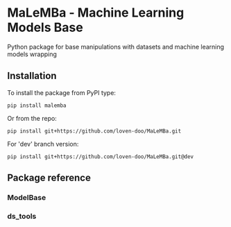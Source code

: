 # MaLeMBa - Machine Learning Models Base
Python package for base manipulations with datasets and machine learning models wrapping

## Installation
To install the package from PyPI type:
```
pip install malemba
```
Or from the repo:
```
pip install git+https://github.com/loven-doo/MaLeMBa.git
```
For 'dev' branch version:
```
pip install git+https://github.com/loven-doo/MaLeMBa.git@dev
```

## Package reference

### ModelBase

### ds_tools

